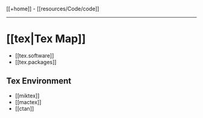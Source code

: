 [[+home]] - [[resources/Code/code]]

---

# [[tex|Tex Map]]


- [[tex.software]]
- [[tex.packages]]

## Tex Environment

- [[miktex]]
- [[mactex]]
- [[ctan]] 


